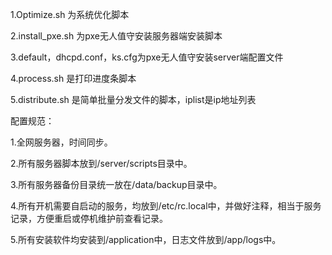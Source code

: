  1.Optimize.sh 为系统优化脚本
 
 2.install_pxe.sh 为pxe无人值守安装服务器端安装脚本 
 
 3.default，dhcpd.conf，ks.cfg为pxe无人值守安装server端配置文件  
 
 4.process.sh 是打印进度条脚本

 5.distribute.sh 是简单批量分发文件的脚本，iplist是ip地址列表


配置规范：

 1.全网服务器，时间同步。
 
 2.所有服务器脚本放到/server/scripts目录中。
 
 3.所有服务器备份目录统一放在/data/backup目录中。
 
 4.所有开机需要自启动的服务，均放到/etc/rc.local中，并做好注释，相当于服务记录，方便重启或停机维护前查看记录。
 
 5.所有安装软件均安装到/application中，日志文件放到/app/logs中。
